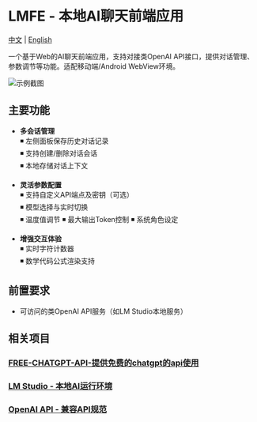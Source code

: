 # LMFE - 本地AI聊天前端应用

[中文](README.md) | [English](README_EN.md)

一个基于Web的AI聊天前端应用，支持对接类OpenAI API接口，提供对话管理、参数调节等功能。适配移动端/Android WebView环境。

![示例截图](https://imgse.com/i/pEB6Kde)

## 主要功能

- **多会话管理**  
  ◾ 左侧面板保存历史对话记录  
  ◾ 支持创建/删除对话会话  
  ◾ 本地存储对话上下文  

- **灵活参数配置**  
  ◾ 支持自定义API端点及密钥（可选）  
  ◾ 模型选择与实时切换  
  ◾ 温度值调节 
  ◾ 最大输出Token控制
  ◾ 系统角色设定

- **增强交互体验**  
  ◾ 实时字符计数器  
  ◾ 数学代码公式渲染支持
  
## 前置要求
- 可访问的类OpenAI API服务（如LM Studio本地服务）
## 相关项目
### [FREE-CHATGPT-API-提供免费的chatgpt的api使用](https://github.com/popjane/free_chatgpt_api)
### [LM Studio - 本地AI运行环境](https://github.com/lmstudio-ai)
### [OpenAI API - 兼容API规范](https://platform.openai.com/docs/api-reference)
